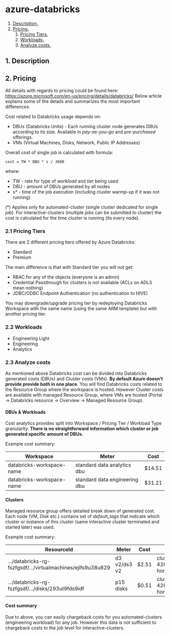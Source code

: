 # azure-databricks

1. [ Description. ](#desc)
2. [ Pricing. ](#pricing)
    1. [ Pricing Tiers. ](#pricing-tiers)
    2. [ Workloads. ](#pricing-workloads)
    3. [ Analyze costs. ](#pricing-costs)
  
<a name="desc"></a>
## 1. Description


<a name="pricing"></a>
## 2. Pricing
All details with regards to pricing could be found here: https://azure.microsoft.com/en-us/pricing/details/databricks/
Below article explains some of the details and summarizes the most important differences.

Cost related to Databricks usage depends on:
- DBUs (Databricks Units) - Each running cluster node generates DBUs according to its size. Available in *pay-as-you-go* and *pre-purchased* offerings.
- VMs (Virtual Machines, Disks, Network, Public IP Addresses)

Overall cost of single job is calculated with formula:

`cost = TW * DBU * s / 3600`

where:
- TW - rate for type of *workload* and *tier* being used
- DBU - amount of DBUs generated by all nodes
- s* - time of the job execution (including cluster warmp-up if it was not running)

(*) Applies only for automated-cluster (single cluster dedicated for single job). For interactive-clusters (multiple jobs can be submitted to cluster) the cost is calculated for the time cluster is running (its every node).

<a name="pricing-tiers"></a>
### 2.1 Pricing Tiers
There are 2 different pricing tiers offered by Azure Databricks:
* Standard
* Premium

The main difference is that with Standard tier you will not get:
* RBAC for any of the objects (everyone is an admin)
* Credential Passthrough for clusters is not available (ACLs on ADLS mean nothing)
* JDBC/ODBC Endpoint Authentication (no authentication to HIVE)

You may downgrade/upgrade pricing tier by redeploying Databricks Workspace with the same name (using the same ARM template) but with another pricing tier.

<a name="pricing-workloads"></a>
### 2.2 Workloads

* Engineering Light
* Engineering
* Analytics

<a name="pricing-costs"></a>
### 2.3 Analyze costs

As mentioned above Databricks cost can be divided into Databricks generated costs (DBUs) and Cluster costs (VMs). **By default Azure doesn't provide provide both in one place**. You will find Databricks costs related to the Resource Group where the workspace is hosted. However Cluster costs are available with managed Resource Group, where VMs are hosted (Portal -> Databricks resource -> Overview -> Managed Resource Group).

#### DBUs & Workloads
Cost analytics provides split into Workspace / Pricing Tier / Workload Type granularity. **There is no straightforward information which cluster or job generated specific amount of DBUs.**

Example cost summary:

Workspace  | Meter  | Cost
------------- | ------------- | -------------
databricks-workspace-name  | standard data analytics dbu | $14.51
databricks-workspace-name  | standard data engineering dbu | $31.21

#### Clusters

Managed resource group offers detailed break down of generated cost. Each node (VM, Disk etc.) contains set of *default_tags* that indicate which cluster or instance of this cluster (same interactive cluster terminated and started later) was used. 

Example cost summary:

ResourceId  | Meter  | Cost | Tags
------------- | ------------- | ------------- | -------------
.../databricks-rg-fszfgsdf/.../virtualmachines/ejifs9u38u829  | d3 v2/ds3 v2 | $2.51 | clusterid:3452-4262775-honey2415
.../databricks-rg-fszfgsdf/.../disks/293ut9fds9idf  | p15 disks | $0.51 | clusterid:3452-4262775-honey2415

#### Cost summary
Due to above, you can easily chargeback costs for you automated-clusters (engineering workload) for any job. However this data is not sufficient to chargeback costs to the job level for interactive-clusters.

